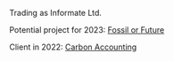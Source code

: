 Trading as Informate Ltd.

Potential project for 2023: [Fossil or
Future](Fossil_or_Future "wikilink")

Client in 2022: [Carbon Accounting](Carbon_Accounting "wikilink")